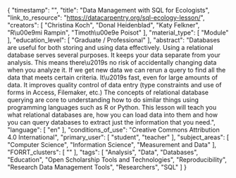 {
    "timestamp": "",
    "title": "Data Management with SQL for Ecologists",
    "link_to_resource": "https://datacarpentry.org/sql-ecology-lesson/",
    "creators": [
        "Christina Koch",
        "Donal Heidenblad",
        "Katy Felkner",
        "R\u00e9mi Rampin",
        "Timoth\u00e9e Poisot"
    ],
    "material_type": [
        "Module"
    ],
    "education_level": [
        "Graduate / Professional"
    ],
    "abstract": "Databases are useful for both storing and using data effectively. Using a relational database serves several purposes. It keeps your data separate from your analysis. This means there\u2019s no risk of accidentally changing data when you analyze it. If we get new data we can rerun a query to find all the data that meets certain criteria. It\u2019s fast, even for large amounts of data. It improves quality control of data entry (type constraints and use of forms in Access, Filemaker, etc.) The concepts of relational database querying are core to understanding how to do similar things using programming languages such as R or Python. This lesson will teach you what relational databases are, how you can load data into them and how you can query databases to extract just the information that you need.",
    "language": [
        "en"
    ],
    "conditions_of_use": "Creative Commons Attribution 4.0 International",
    "primary_user": [
        "student",
        "teacher"
    ],
    "subject_areas": [
        "Computer Science",
        "Information Science",
        "Measurement and Data"
    ],
    "FORRT_clusters": [
        ""
    ],
    "tags": [
        "Analysis",
        "Data",
        "Databases",
        "Education",
        "Open Scholarship Tools and Technologies",
        "Reproducibility",
        "Research Data Management Tools",
        "Researchers",
        "SQL"
    ]
}